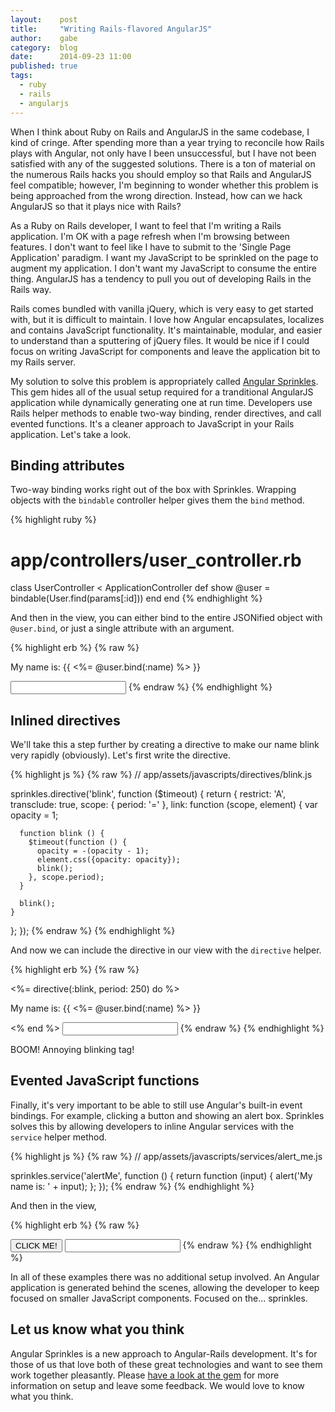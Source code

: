 ```yaml
---
layout:    post
title:     "Writing Rails-flavored AngularJS"
author:    gabe
category:  blog
date:      2014-09-23 11:00
published: true
tags:
  - ruby
  - rails
  - angularjs
---
```


When I think about Ruby on Rails and AngularJS in the same codebase, I kind of cringe. After
spending more than a year trying to reconcile how Rails plays with Angular, not only
have I been unsuccessful, but I have not been satisfied with any of the suggested
solutions. There is a ton of material on the numerous Rails hacks you should employ
so that Rails and AngularJS feel compatible; however, I'm beginning to
wonder whether this problem is being approached from the wrong direction.
Instead, how can we hack AngularJS so that it plays nice with Rails?

<!-- break -->

As a Ruby on Rails developer, I want to feel that I'm writing a Rails
application. I'm OK with a page refresh when I'm browsing between features. I don't
want to feel like I have to submit to the 'Single Page Application' paradigm.
I want my JavaScript to be sprinkled on the page to augment my application. I
don't want my JavaScript to consume the entire thing. AngularJS has a tendency
to pull you out of developing Rails in the Rails way.

Rails comes bundled with vanilla jQuery, which is very easy to get started with,
but it is difficult to maintain. I love how Angular encapsulates, localizes and contains
JavaScript functionality. It's maintainable, modular, and easier to understand
than a sputtering of jQuery files. It would be nice if I could focus on writing
JavaScript for components and leave the application bit to my Rails server.

My solution to solve this problem is appropriately called
[Angular Sprinkles](https://github.com/BrewhouseTeam/angular_sprinkles).
This gem hides all of the usual setup required for a tranditional AngularJS
application while dynamically generating one at run time. Developers use Rails
helper methods to enable two-way binding, render directives, and call evented
functions. It's a cleaner approach to JavaScript in your Rails application.
Let's take a look.

## Binding attributes

Two-way binding works right out of the box with Sprinkles. Wrapping objects
with the `bindable` controller helper gives them the `bind` method.

{% highlight ruby %}
# app/controllers/user_controller.rb

class UserController < ApplicationController
  def show
    @user = bindable(User.find(params[:id]))
  end
end
{% endhighlight %}

And then in the view, you can either bind to the entire JSONified object with `@user.bind`,
or just a single attribute with an argument.

{% highlight erb %}
{% raw %}
<!-- app/views/users/show.html.erb -->

<p>My name is: {{ <%= @user.bind(:name) %> }}</p>
<input type="text" ng-model="<%= @user.bind(:name) %>" />
{% endraw %}
{% endhighlight %}

## Inlined directives

We'll take this a step further by creating a directive to make our name blink very rapidly (obviously).
Let's first write the directive.

{% highlight js %}
{% raw %}
// app/assets/javascripts/directives/blink.js

sprinkles.directive('blink', function ($timeout) {
  return {
    restrict: 'A',
    transclude: true,
    scope: {
      period: '='
    },
    link: function (scope, element) {
      var opacity = 1;

      function blink () {
        $timeout(function () {
          opacity = -(opacity - 1);
          element.css({opacity: opacity});
          blink();
        }, scope.period);
      }

      blink();
    }
  };
});
{% endraw %}
{% endhighlight %}

And now we can include the directive in our view with the `directive` helper.

{% highlight erb %}
{% raw %}
<!-- app/views/users/show.html.erb -->

<%= directive(:blink, period: 250) do %>
  <p>My name is: {{ <%= @user.bind(:name) %> }}</p>
<% end %>
<input type="text" ng-model="<%= @user.bind(:name) %>" />
{% endraw %}
{% endhighlight %}

BOOM! Annoying blinking tag!

## Evented JavaScript functions

Finally, it's very important to be able to still use Angular's built-in event
bindings. For example, clicking a button and showing an alert box. Sprinkles
solves this by allowing developers to inline Angular services with the `service`
helper method.

{% highlight js %}
{% raw %}
// app/assets/javascripts/services/alert_me.js

sprinkles.service('alertMe', function () {
  return function (input) {
    alert('My name is: ' + input);
  };
});
{% endraw %}
{% endhighlight %}

And then in the view,

{% highlight erb %}
{% raw %}
<!-- app/views/users/show.html.erb -->

<button ng-click="<%= service(:alert_me, @user.bind(:name)) %>">CLICK ME!</button>
<input type="text" ng-model="<%= @user.bind(:name) %>" />
{% endraw %}
{% endhighlight %}

In all of these examples there was no additional setup involved. An Angular application
is generated behind the scenes, allowing the developer to keep focused on smaller
JavaScript components. Focused on the... sprinkles.

## Let us know what you think

Angular Sprinkles is a new approach to Angular-Rails development. It's for those of us
that love both of these great technologies and want to see them work together pleasantly.
Please [have a look at the gem](https://github.com/BrewhouseTeam/angular_sprinkles)
for more information on setup and leave some feedback. We would love to know what you think.
